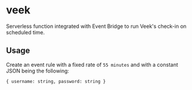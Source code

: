 # veek

Serverless function integrated with Event Bridge to run Veek's check-in on scheduled time.

## Usage

Create an event rule with a fixed rate of `55 minutes` and with a constant JSON being the following:

```
{ username: string, password: string }
```
